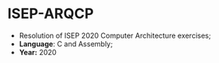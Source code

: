 # ISEP-ARQCP
* Resolution of ISEP 2020 Computer Architecture exercises;
* **Language**: C and Assembly;
* **Year:** 2020
